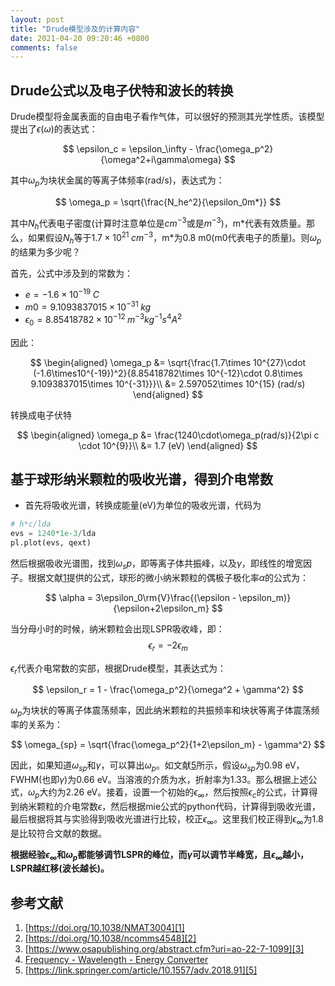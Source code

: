 ```yaml
---
layout: post
title: "Drude模型涉及的计算内容"
date: 2021-04-20 09:20:46 +0800
comments: false
---
```


## Drude公式以及电子伏特和波长的转换

Drude模型将金属表面的自由电子看作气体，可以很好的预测其光学性质。该模型提出了$\epsilon(\omega)$的表达式：

$$
\epsilon_c = \epsilon_\infty - \frac{\omega_p^2}{\omega^2+i\gamma\omega}
$$

其中$\omega_p$为块状金属的等离子体频率(rad/s)，表达式为：

$$
\omega_p = \sqrt{\frac{N_he^2}{\epsilon_0m*}}
$$

其中$N_h$代表电子密度(计算时注意单位是$cm^{-3}$或是$m^{-3}$)，m\*代表有效质量。那么，如果假设$N_h$等于$1.7\times 10^{21}\;cm^{-3}$，m\*为0.8 m0(m0代表电子的质量)。则$\omega_p$的结果为多少呢？

首先，公式中涉及到的常数为：

* $e=-1.6\times10^{-19}\;C$
* $m0=9.1093837015\times 10^{-31}\;kg$
* $\epsilon_0=8.85418782\times 10^{-12}\; m^{-3}kg^{-1}s^4A^2$

因此：

$$
\begin{aligned}
\omega_p &= \sqrt{\frac{1.7\times 10^{27}\cdot (-1.6\times10^{-19})^2}{8.85418782\times 10^{-12}\cdot 0.8\times 9.1093837015\times 10^{-31}}}\\
&= 2.597052\times 10^{15} (rad/s)
\end{aligned}
$$

转换成电子伏特

$$
\begin{aligned}
\omega_p &= \frac{1240\cdot\omega_p(rad/s)}{2\pi c \cdot 10^{9}}\\
&= 1.7 (eV)
\end{aligned}
$$

## 基于球形纳米颗粒的吸收光谱，得到介电常数

* 首先将吸收光谱，转换成能量(eV)为单位的吸收光谱，代码为

```python
# h*c/lda
evs = 1240*1e-3/lda
pl.plot(evs, qext)
```

然后根据吸收光谱图，找到$\omega_sp$，即等离子体共振峰，以及$\gamma$，即线性的增宽因子。根据文献[1]提供的公式，球形的微小纳米颗粒的偶极子极化率$\alpha$的公式为：

$$
\alpha = 3\epsilon_0\rm{V}\frac{(\epsilon - \epsilon_m)}{\epsilon+2\epsilon_m}
$$

当分母小时的时候，纳米颗粒会出现LSPR吸收峰，即：
$$
\epsilon_r = -2\epsilon_m
$$

$\epsilon_r$代表介电常数的实部，根据Drude模型，其表达式为：

$$
\epsilon_r = 1 - \frac{\omega_p^2}{\omega^2 + \gamma^2}
$$

$\omega_p$为块状的等离子体震荡频率，因此纳米颗粒的共振频率和块状等离子体震荡频率的关系为：

$$
\omega_{sp} = \sqrt{\frac{\omega_p^2}{1+2\epsilon_m} - \gamma^2}
$$

因此，如果知道$\omega_{sp}$和$\gamma$，可以算出$\omega_p$。如文献[5]所示，假设$\omega_{sp}$为0.98 eV，FWHM(也即$\gamma$)为0.66 eV。当溶液的介质为水，折射率为1.33。那么根据上述公式，$\omega_p$大约为2.26 eV。接着，设置一个初始的$\epsilon_\infty$，然后按照$\epsilon_c$的公式，计算得到纳米颗粒的介电常数$\epsilon$，然后根据mie公式的python代码，计算得到吸收光谱，最后根据将其与实验得到吸收光谱进行比较，校正$\epsilon_\infty$。这里我们校正得到$\epsilon_\infty$为1.8是比较符合文献的数据。

**根据经验$\epsilon_\infty$和$\omega_p$都能够调节LSPR的峰位，而$\gamma$可以调节半峰宽，且$\epsilon_\infty$越小，LSPR越红移(波长越长)。**


## 参考文献
1. [https://doi.org/10.1038/NMAT3004][1]
2. [https://doi.org/10.1038/ncomms4548][2]
3. [https://www.osapublishing.org/abstract.cfm?uri=ao-22-7-1099][3]
4. [Frequency - Wavelength - Energy Converter][4]
5. [https://link.springer.com/article/10.1557/adv.2018.91][5]

[1]: https://doi.org/10.1038/NMAT3004
[2]: https://doi.org/10.1038/ncomms4548
[3]: https://www.osapublishing.org/abstract.cfm?uri=ao-22-7-1099
[4]: https://www2.chemistry.msu.edu/faculty/reusch/virttxtjml/cnvcalc.htm
[5]: https://link.springer.com/article/10.1557/adv.2018.91
